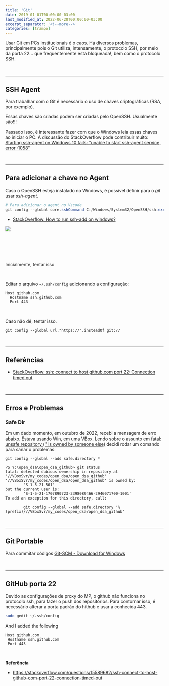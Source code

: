 ```yaml
---
title: 'Git'
date: 2019-01-01T00:00:00-03:00
last_modified_at: 2022-06-28T00:00:00-03:00
excerpt_separator: '<!--more-->'
categories: [trampo]
---
```


Usar Git em PCs institucionais é o caos.
Há diversos problemas, principalmente pois o Git utiliza, intensamente, o protocolo SSH, por meio da porta 22... que frequentemente está bloqueada!, bem como o protocolo SSH.

<br>

---

## SSH Agent

Para trabalhar com o Git é necessário o uso de chaves criptográficas (RSA, por exemplo).

Essas chaves são criadas podem ser criadas pelo OpenSSH. Usualmente são!!!

Passado isso, é interessante fazer com que o Windows leia essas chaves ao iniciar o PC. A discussão do StackOverflow pode contribuir muito: [Starting ssh-agent on Windows 10 fails: "unable to start ssh-agent service, error :1058"](https://stackoverflow.com/questions/52113738/starting-ssh-agent-on-windows-10-fails-unable-to-start-ssh-agent-service-erro)

<br>

---

## Para adicionar a chave no Agent

Caso o OpenSSH esteja instalado no Windows, é possível definir para o _git_ usar _ssh-agent_.

```powershell
# Para adicionar o agent no Vscode
git config --global core.sshCommand C:/Windows/System32/OpenSSH/ssh.exe
```

- [StackOverflow: How to run ssh-add on windows?](https://stackoverflow.com/questions/18683092/how-to-run-ssh-add-on-windows)

![](https://i.imgur.com/cRwOBH2.png)

<br>
<br>
<br>
<br>

Inicialmente, tentar isso

<br>

Editar o arquivo `~/.ssh/config` adicionando a configuração:

```dos
Host github.com
  Hostname ssh.github.com
  Port 443
```

<br>

Caso não dê, tentar isso.

```dos
git config --global url."https://".insteadOf git://
```

<br>

---

## Referências

- [StackOverflow: ssh: connect to host github.com port 22: Connection timed out](https://stackoverflow.com/questions/7953806/github-ssh-via-public-wifi-port-22-blocked/8081292#8081292)

<br>

---

## Erros e Problemas

### Safe Dir

Em um dado momento, em outubro de 2022, recebi a mensagem de erro abaixo.
Estava usando Win, em uma VBox. Lendo sobre o assunto em [fatal: unsafe repository ('' is owned by someone else)](https://github.com/microsoft/vscode/issues/148132) decidi rodar um comando para sanar o problemas:

```
git config --global --add safe.directory *
```

```
PS Y:\open_dsa\open_dsa_github> git status
fatal: detected dubious ownership in repository at '//VBoxSvr/my_codes/open_dsa/open_dsa_github'
'//VBoxSvr/my_codes/open_dsa/open_dsa_github' is owned by:
        'S-1-5-21-501'
but the current user is:
        'S-1-5-21-1707890723-3398089466-2946071700-1001'
To add an exception for this directory, call:

        git config --global --add safe.directory '%(prefix)///VBoxSvr/my_codes/open_dsa/open_dsa_github'
```

<br>

---

## Git Portable

Para commitar códigos [Git-SCM - Download for Windows](https://git-scm.com/download/win)

<br>

---

## GitHub porta 22

Devido as configurações de proxy do MP, o github não funciona no protocolo ssh, para fazer o push dos repositórios.
Para contornar isso, é necessário alterar a porta padrão do hithub e usar a conhecida 443.

```bash
sudo gedit ~/.ssh/config
```

And I added the following

```
Host github.com
 Hostname ssh.github.com
 Port 443
```

<br>

**Referência**

- https://stackoverflow.com/questions/15589682/ssh-connect-to-host-github-com-port-22-connection-timed-out

<br>
